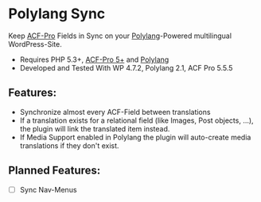 Polylang Sync
=============

Keep [ACF-Pro](https://www.advancedcustomfields.com) Fields in Sync on your 
[Polylang](http://polylang.wordpress.com)-Powered multilingual WordPress-Site.

 - Requires PHP 5.3+, [ACF-Pro 5+](https://www.advancedcustomfields.com/pro) and [Polylang](http://polylang.wordpress.com)
 - Developed and Tested With WP 4.7.2, Polylang 2.1, ACF Pro 5.5.5


Features:
---------
 - Synchronize almost every ACF-Field between translations
 - If a translation exists for a relational field (like Images, Post objects, ...), 
   the plugin will link the translated item instead.
 - If Media Support enabled in Polylang the plugin will auto-create media translations if 
   they don't exist.


Planned Features:
-----------------
 - [ ] Sync Nav-Menus
